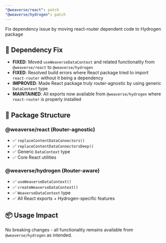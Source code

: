 ```yaml
---
"@weaverse/react": patch
"@weaverse/hydrogen": patch
---
```


Fix dependency issue by moving react-router dependent code to Hydrogen package

## 🔧 Dependency Fix

- **FIXED**: Moved `useWeaverseDataContext` and related functionality from `@weaverse/react` to `@weaverse/hydrogen`
- **FIXED**: Resolved build errors where React package tried to import `react-router` without it being a dependency
- **IMPROVED**: Made React package truly router-agnostic by using generic `DataContext` type
- **MAINTAINED**: All exports now available from `@weaverse/hydrogen` where `react-router` is properly installed

## 🎯 Package Structure

### @weaverse/react (Router-agnostic)
- ✅ `replaceContentDataConnectors()`
- ✅ `replaceContentDataConnectorsDeep()`  
- ✅ Generic `DataContext` type
- ✅ Core React utilities

### @weaverse/hydrogen (Router-aware)  
- ✅ `useWeaverseDataContext()`
- ✅ `createWeaverseDataContext()`
- ✅ `WeaverseDataContext` type
- ✅ All React exports + Hydrogen-specific features

## 📦 Usage Impact
No breaking changes - all functionality remains available from `@weaverse/hydrogen` as intended.